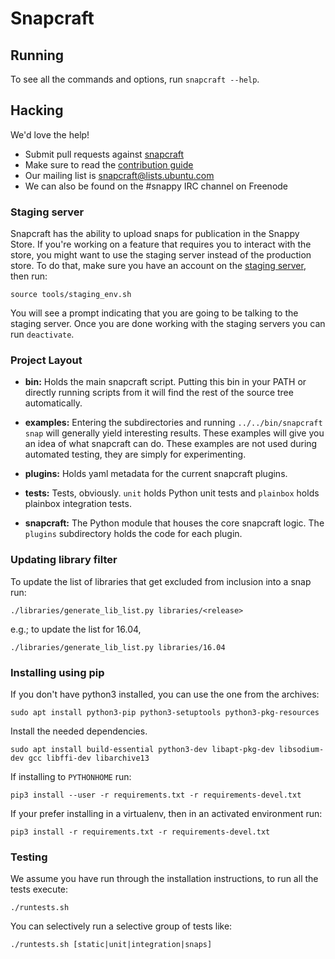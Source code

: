 # Snapcraft

## Running

To see all the commands and options, run `snapcraft --help`.

## Hacking

We'd love the help!

- Submit pull requests against [snapcraft](https://github.com/snapcore/snapcraft/pulls)
- Make sure to read the [contribution guide](CONTRIBUTING.md)
- Our mailing list is snapcraft@lists.ubuntu.com
- We can also be found on the #snappy IRC channel on Freenode


### Staging server

Snapcraft has the ability to upload snaps for publication in the Snappy Store.
If you're working on a feature that requires you to interact with the store, you
might want to use the staging server instead of the production store. To do
that, make sure you have an account on the
[staging server](https://login.staging.ubuntu.com), then run:

    source tools/staging_env.sh

You will see a prompt indicating that you are going to be talking to the staging
server. Once you are done working with the staging servers you can run `deactivate`.

### Project Layout

- **bin:** Holds the main snapcraft script. Putting this bin in your PATH or directly running scripts from it will find the rest of the source tree automatically.

- **examples:** Entering the subdirectories and running `../../bin/snapcraft snap` will generally yield interesting results. These examples will give you an idea of what snapcraft can do. These examples are not used during automated testing, they are simply for experimenting.

- **plugins:** Holds yaml metadata for the current snapcraft plugins.

- **tests:** Tests, obviously. `unit` holds Python unit tests and `plainbox` holds plainbox integration tests.

- **snapcraft:** The Python module that houses the core snapcraft logic. The `plugins` subdirectory holds the code for each plugin.

### Updating library filter

To update the list of libraries that get excluded from inclusion into a
snap run:

    ./libraries/generate_lib_list.py libraries/<release>

e.g.; to update the list for 16.04,

    ./libraries/generate_lib_list.py libraries/16.04

### Installing using pip

If you don't have python3 installed, you can use the one from the archives:

    sudo apt install python3-pip python3-setuptools python3-pkg-resources

Install the needed dependencies.

    sudo apt install build-essential python3-dev libapt-pkg-dev libsodium-dev gcc libffi-dev libarchive13

If installing to `PYTHONHOME` run:

    pip3 install --user -r requirements.txt -r requirements-devel.txt

If your prefer installing in a virtualenv, then in an activated environment run:

    pip3 install -r requirements.txt -r requirements-devel.txt

### Testing

We assume you have run through the installation instructions, to run all the tests execute:

    ./runtests.sh

You can selectively run a selective group of tests like:

    ./runtests.sh [static|unit|integration|snaps]
